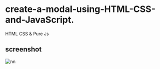 # create-a-modal-using-HTML-CSS-and-JavaScript.
HTML CSS &amp; Pure Js

## screenshot

![nn](https://user-images.githubusercontent.com/12325386/30205751-5bb9adee-94bc-11e7-9b0e-49656be7d434.JPG)
